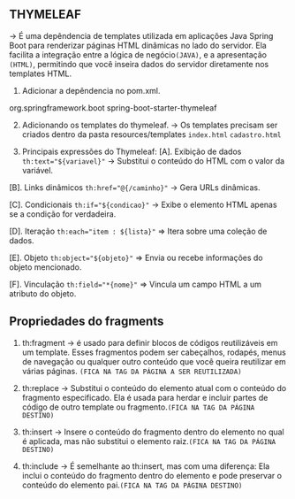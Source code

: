 ## THYMELEAF
-> É uma depêndencia de templates utilizada em aplicações Java Spring Boot para renderizar páginas HTML dinâmicas no lado do servidor. Ela facilita a integração entre a lógica de negócio`(JAVA)`, e a apresentação `(HTML)`, permitindo que você inseira dados do servidor diretamente nos templates HTML.

1. Adicionar a depêndencia no pom.xml.
<dependency>
	<groupId>org.springframework.boot</groupId>
	<artifactId>spring-boot-starter-thymeleaf</artifactId>
</dependency>

2. Adicionando os templates do thymeleaf.
-> Os templates precisam ser criados dentro da pasta resources/templates
`index.html`
`cadastro.html`

3. Principais expressões do Thymeleaf:
[A]. Exibição de dados
`th:text="${variavel}"` -> Substitui o conteúdo do HTML com o valor da variável.

[B]. Links dinâmicos
`th:href="@{/caminho}"` -> Gera URLs dinâmicas.

[C]. Condicionais
`th:if="${condicao}"` -> Exibe o elemento HTML apenas se a condição for verdadeira.

[D]. Iteração
`th:each="item : ${lista}"` => Itera sobre uma coleção de dados.

[E]. Objeto
`th:object="${objeto}"` => Envia ou recebe informações do objeto mencionado.

[F]. Vinculação
`th:field="*{nome}"` => Vincula um campo HTML a um atributo do objeto.


## Propriedades do fragments
1. th:fragment -> é usado para definir blocos de códigos reutilizáveis em um template. Esses fragmentos podem ser cabeçalhos, rodapés, menus de navegação ou qualquer outro conteúdo que você queira reutilizar em várias páginas. `(FICA NA TAG DA PÁGINA A SER REUTILIZADA)`

2. th:replace -> Substitui o conteúdo do elemento atual com o conteúdo do fragmento especificado. Ela é usada para herdar e incluir partes de código de outro template ou fragmento.`(FICA NA TAG DA PÁGINA DESTINO)`

3. th:insert -> Insere o conteúdo do fragmento dentro do elemento no qual é aplicada, mas não substitui o elemento raiz.`(FICA NA TAG DA PÁGINA DESTINO)`

4. th:include -> É semelhante ao th:insert, mas com uma diferença: Ela inclui o conteúdo do fragmento dentro do elemento e pode preservar o conteúdo do elemento pai.`(FICA NA TAG DA PÁGINA DESTINO)`